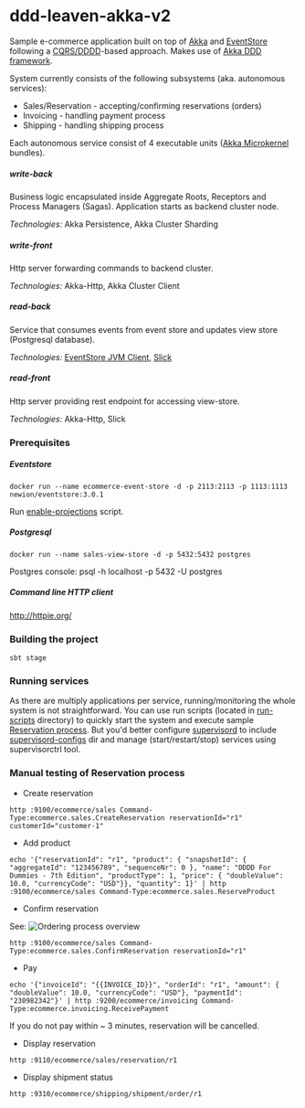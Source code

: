 ddd-leaven-akka-v2
==================
Sample e-commerce application built on top of [Akka](akka.io) and [EventStore](geteventstore.com) following a [CQRS/DDDD](http://abdullin.com/post/dddd-cqrs-and-other-enterprise-development-buzz-words)-based approach. Makes use of [Akka DDD framework](https://github.com/pawelkaczor/akka-ddd). 

System currently consists of the following subsystems (aka. autonomous services):

* Sales/Reservation - accepting/confirming reservations (orders)
* Invoicing - handling payment process
* Shipping - handling shipping process

Each autonomous service consist of 4 executable units ([Akka Microkernel](http://doc.akka.io/docs/akka/snapshot/scala/microkernel.html) bundles).

##### write-back
Business logic encapsulated inside Aggregate Roots, Receptors and Process Managers (Sagas). Application starts as backend cluster node.

*Technologies:* Akka Persistence, Akka Cluster Sharding

##### write-front
Http server forwarding commands to backend cluster. 

*Technologies:* Akka-Http, Akka Cluster Client

##### read-back
Service that consumes events from event store and updates view store (Postgresql database).

*Technologies:* [EventStore JVM Client](https://github.com/EventStore/EventStore.JVM), [Slick](http://slick.typesafe.com/)

##### read-front
Http server providing rest endpoint for accessing view-store. 

*Technologies:* Akka-Http, Slick


### Prerequisites

##### Eventstore

~~~
docker run --name ecommerce-event-store -d -p 2113:2113 -p 1113:1113 newion/eventstore:3.0.1
~~~
Run [enable-projections](https://github.com/pawelkaczor/ddd-leaven-akka-v2/blob/master/enable-projections) script.

##### Postgresql
~~~
docker run --name sales-view-store -d -p 5432:5432 postgres
~~~

Postgres console: psql -h localhost -p 5432 -U postgres


##### Command line HTTP client

http://httpie.org/

### Building the project
~~~
sbt stage
~~~

### Running services
As there are multiply applications per service, running/monitoring the whole system is not straightforward.
You can use run scripts (located in [run-scripts](https://github.com/pawelkaczor/ddd-leaven-akka-v2/blob/master/run-scripts) directory)
to quickly start the system and execute sample [Reservation process](#manual-testing). But you'd better configure [supervisord](http://supervisord.org/)
to include [supervisord-configs](https://github.com/pawelkaczor/ddd-leaven-akka-v2/blob/master/supervisord-configs) dir and
manage (start/restart/stop) services using supervisorctrl tool.

### <a name="manual-testing"></a>Manual testing of Reservation process

- Create reservation

~~~
http :9100/ecommerce/sales Command-Type:ecommerce.sales.CreateReservation reservationId="r1" customerId="customer-1"
~~~

- Add product

~~~
echo '{"reservationId": "r1", "product": { "snapshotId": { "aggregateId": "123456789", "sequenceNr": 0 }, "name": "DDDD For Dummies - 7th Edition", "productType": 1, "price": { "doubleValue": 10.0, "currencyCode": "USD"}}, "quantity": 1}' | http :9100/ecommerce/sales Command-Type:ecommerce.sales.ReserveProduct
~~~


- Confirm reservation

See: ![Ordering process overview](https://raw.githubusercontent.com/pawelkaczor/akka-leaven-akka-v2/master/project/diagrams/OrderingSystem.png)

~~~
http :9100/ecommerce/sales Command-Type:ecommerce.sales.ConfirmReservation reservationId="r1"
~~~

- Pay

~~~
echo '{"invoiceId": "{{INVOICE_ID}}", "orderId": "r1", "amount": { "doubleValue": 10.0, "currencyCode": "USD"}, "paymentId": "230982342"}' | http :9200/ecommerce/invoicing Command-Type:ecommerce.invoicing.ReceivePayment
~~~

If you do not pay within ~ 3 minutes, reservation will be cancelled.

- Display reservation

~~~
http :9110/ecommerce/sales/reservation/r1
~~~

- Display shipment status

~~~
http :9310/ecommerce/shipping/shipment/order/r1
~~~
